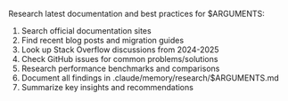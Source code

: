 Research latest documentation and best practices for $ARGUMENTS:

1. Search official documentation sites
2. Find recent blog posts and migration guides
3. Look up Stack Overflow discussions from 2024-2025
4. Check GitHub issues for common problems/solutions
5. Research performance benchmarks and comparisons
6. Document all findings in .claude/memory/research/$ARGUMENTS.md
7. Summarize key insights and recommendations
